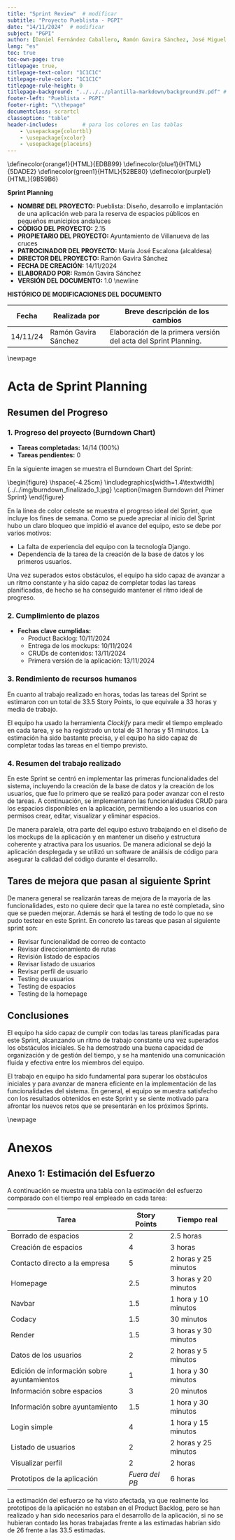 ```yaml
---
title: "Sprint Review"  # modificar
subtitle: "Proyecto Pueblista - PGPI"
date: "14/11/2024"  # modificar
subject: "PGPI"
author: [Daniel Fernández Caballero, Ramón Gavira Sánchez, José Miguel Iborra Conejo, Antonio Macías Ferrera, Rafael Pulido Cifuentes]
lang: "es"
toc: true
toc-own-page: true
titlepage: true,
titlepage-text-color: "1C1C1C"
titlepage-rule-color: "1C1C1C"
titlepage-rule-height: 0
titlepage-background: "../../../plantilla-markdown/background3V.pdf" # modificar si el doc es horizontal
footer-left: "Pueblista - PGPI"
footer-right: "\\thepage"
documentclass: scrartcl
classoption: "table"        
header-includes:        # para los colores en las tablas
    - \usepackage{colortbl}
    - \usepackage{xcolor}
    - \usepackage{placeins}
---
```

\definecolor{orange1}{HTML}{EDBB99}
\definecolor{blue1}{HTML}{5DADE2}
\definecolor{green1}{HTML}{52BE80}
\definecolor{purple1}{HTML}{9B59B6}

**Sprint Planning**

- **NOMBRE DEL PROYECTO:** Pueblista: Diseño, desarrollo e implantación de una aplicación web para la reserva de espacios públicos en pequeños municipios andaluces 
- **CÓDIGO DEL PROYECTO:** 2.15
- **PROPIETARIO DEL PROYECTO:** Ayuntamiento de Villanueva de las cruces
- **PATROCINADOR DEL PROYECTO:** María José Escalona (alcaldesa)
- **DIRECTOR DEL PROYECTO:** Ramón Gavira Sánchez
- **FECHA DE CREACIÓN:** 14/11/2024
- **ELABORADO POR:** Ramón Gavira Sánchez
- **VERSIÓN DEL DOCUMENTO:** 1.0
 \newline

**HISTÓRICO DE MODIFICACIONES DEL DOCUMENTO** 

| Fecha       | Realizada por | Breve descripción de los cambios |
|-------------|---------------|----------------------------------|
|14/11/24     | Ramón Gavira Sánchez     | Elaboración de la primera versión del acta del Sprint Planning. |

\newpage

# Acta de Sprint Planning

## Resumen del Progreso

### 1. Progreso del proyecto (Burndown Chart)

- **Tareas completadas:** 14/14 (100%)
- **Tareas pendientes:** 0

En la siguiente imagen se muestra el Burndown Chart del Sprint:

\begin{figure}
\hspace{-4.25cm}
\includegraphics[width=1.4\textwidth]{../../img/burndown_finalizado_1.jpg}
\caption{Imagen Burndown del Primer Sprint}
\end{figure}

En la línea de color celeste se muestra el progreso ideal del Sprint, que incluye los fines de semana. Como se puede apreciar al inicio del Sprint hubo un claro bloqueo que impidió el avance del equipo, esto se debe por varios motivos:

- La falta de experiencia del equipo con la tecnología Django.
- Dependencia de la tarea de la creación de la base de datos y los primeros usuarios.

Una vez superados estos obstáculos, el equipo ha sido capaz de avanzar a un ritmo constante y ha sido capaz de completar todas las tareas planificadas, de hecho se ha conseguido mantener el ritmo ideal de progreso.

### 2. Cumplimiento de plazos

- **Fechas clave cumplidas:**
    - Product Backlog: 10/11/2024
    - Entrega de los mockups: 10/11/2024
    - CRUDs de contenidos: 13/11/2024
    - Primera versión de la aplicación: 13/11/2024

### 3. Rendimiento de recursos humanos

En cuanto al trabajo realizado en horas, todas las tareas del Sprint se estimaron con un total de 33.5 Story Points, lo que equivale a 33 horas y media de trabajo. 

El equipo ha usado la herramienta *Clockify* para medir el tiempo empleado en cada tarea, y se ha registrado un total de 31 horas y 51 minutos. La estimación ha sido bastante precisa, y el equipo ha sido capaz de completar todas las tareas en el tiempo previsto.

### 4. Resumen del trabajo realizado

En este Sprint se centró en implementar las primeras funcionalidades del sistema, incluyendo la creación de la base de datos y la creación de los usuarios, que fue lo primero que se realizó para poder avanzar con el resto de tareas. A continuación, se implementaron las funcionalidades CRUD para los espacios disponibles en la aplicación, permitiendo a los usuarios con permisos crear, editar, visualizar y eliminar espacios.

De manera paralela, otra parte del equipo estuvo trabajando en el diseño de los mockups de la aplicación y en mantener un diseño y estructura coherente y atractiva para los usuarios. De manera adicional se dejó la aplicación desplegada y se utilizó un software de análisis de código para asegurar la calidad del código durante el desarrollo.

## Tares de mejora que pasan al siguiente Sprint

De manera general se realizarán tareas de mejora de la mayoría de las funcionalidades, esto no quiere decir que la tarea no esté completada, sino que se pueden mejorar. Además se hará el testing de todo lo que no se pudo testear en este Sprint. En concreto las tareas que pasan al siguiente sprint son:

- Revisar funcionalidad de correo de contacto
- Revisar direccionamiento de rutas
- Revisión listado de espacios
- Revisar listado de usuarios
- Revisar perfil de usuario
- Testing de usuarios
- Testing de espacios
- Testing de la homepage

## Conclusiones

El equipo ha sido capaz de cumplir con todas las tareas planificadas para este Sprint, alcanzando un ritmo de trabajo constante una vez superados los obstáculos iniciales. Se ha demostrado una buena capacidad de organización y de gestión del tiempo, y se ha mantenido una comunicación fluida y efectiva entre los miembros del equipo. 

El trabajo en equipo ha sido fundamental para superar los obstáculos iniciales y para avanzar de manera eficiente en la implementación de las funcionalidades del sistema. En general, el equipo se muestra satisfecho con los resultados obtenidos en este Sprint y se siente motivado para afrontar los nuevos retos que se presentarán en los próximos Sprints.


\newpage

# Anexos

## Anexo 1: Estimación del Esfuerzo

A continuación se muestra una tabla con la estimación del esfuerzo comparado con el tiempo real empleado en cada tarea:

| Tarea                                | Story Points | Tiempo real |
|--------------------------------------|--------------|------------------|
| Borrado de espacios                  | 2            | 2.5 horas |
| Creación de espacios                 | 4            | 3 horas |
| Contacto directo a la empresa        | 5            | 2 horas y 25 minutos |
| Homepage                             | 2.5          | 3 horas y 20 minutos |
| Navbar                               | 1.5          | 1 hora y 10 minutos |
| Codacy                               | 1.5          | 30 minutos |
| Render                               | 1.5          | 3 horas y 30 minutos |
| Datos de los usuarios                | 2            | 2 horas y 5 minutos |
| Edición de información sobre ayuntamientos | 1      | 1 hora y 30 minutos |
| Información sobre espacios           | 3            | 20 minutos |
| Información sobre ayuntamiento       | 1.5          | 1 hora y 30 minutos |
| Login simple                         | 4            | 1 hora y 15 minutos |
| Listado de usuarios                  | 2            | 2 horas y 25 minutos |
| Visualizar perfil                    | 2            | 2 horas |
| Prototipos de la aplicación          | *Fuera del PB*            | 6 horas |

La estimación del esfuerzo se ha visto afectada, ya que realmente los prototipos de la aplicación no estaban en el Product Backlog, pero se han realizado y han sido necesarios para el desarrollo de la aplicación, si no se hubieran contado las horas trabajadas frente a las estimadas habrían sido de 26 frente a las 33.5 estimadas.



